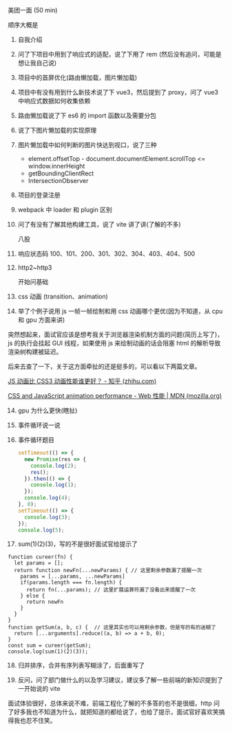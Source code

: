 美团一面 (50 min)

顺序大概是

1. 自我介绍

2. 问了下项目中用到了响应式的适配，说了下用了 rem (然后没有追问，可能是想让我自己说)

3. 项目中的首屏优化(路由懒加载，图片懒加载)

4. 项目中有没有用到什么新技术说了下 vue3，然后提到了 proxy，问了 vue3 中响应式数据如何收集依赖

5. 路由懒加载说了下 es6 的 import 函数以及需要分包

6. 说了下图片懒加载的实现原理

7. 图片懒加载中如何判断的图片快达到视口，说了三种

   - element.offsetTop - document.documentElement.scrollTop <= window.innerHeight
   - getBoundingClientRect
   - IntersectionObserver

8. 项目的登录注册

9. webpack 中 loader 和 plugin 区别

10. 问了有没有了解其他构建工具，说了 vite 讲了讲(了解的不多)

    八股

11. 响应状态码 100、101、200、301、302、304、403、404、500

12. http2~http3

    开始问基础

13. css 动画 (transition、animation)

14. 举了个例子说用 js 一帧一帧绘制和用 css 动画哪个更优(因为不知道，从 cpu 和 gpu 方面来讲)

突然想起来，面试官应该是想考我关于浏览器渲染机制方面的问题(简历上写了)，js 的执行会挂起 GUI 线程，如果使用 js 来绘制动画的话会阻塞 html 的解析导致渲染树构建被延迟。

后来去查了一下，关于这方面牵扯的还是挺多的，可以看以下两篇文章。

[JS 动画比 CSS3 动画性能谁更好？ - 知乎 (zhihu.com)](https://www.zhihu.com/question/33686030?sort=created)

[CSS and JavaScript animation performance - Web 性能 | MDN (mozilla.org)](https://developer.mozilla.org/zh-CN/docs/Web/Performance/CSS_JavaScript_animation_performance)

14. gpu 为什么更快(瞎扯)

15. 事件循环说一说

16. 事件循环题目

    ```js
    setTimeout(() => {
      new Promise(res => {
        console.log(2);
        res();
      }).then(() => {
        console.log(1);
      });
      console.log(4);
    }, 0);
    setTimeout(() => {
      console.log(3);
    });
    console.log(5);
    ```

17. sum(1)(2)(3)，写的不是很好面试官给提示了
    ​

```
function cureer(fn) {
  let params = [];
  return function newFn(...newParams) {	// 这里剩余参数漏了提醒一次
  	params = [...params, ...newParams]
    if(params.length === fn.length) {
      return fn(...params);	// 这里扩展运算符漏了没看出来提醒了一次
    } else {
      return newFn
    }
  }
}
function getSum(a, b, c) {	// 这里其实也可以用剩余参数，但是写的有的迷糊了
  return [...arguments].reduce((a, b) => a + b, 0);
}
const sum = cureer(getSum);
console.log(sum(1)(2)(3));
```

18. 归并排序，合并有序列表写糊涂了，后面重写了

19. 反问，问了部门做什么的以及学习建议，建议多了解一些前端的新知识提到了一开始说的 vite

面试体验很好，总体来说不难，前端工程化了解的不多答的也不是很细，http 问了好多我也不知道为什么，就把知道的都给说了，也给了提示，面试官好喜欢笑搞得我也忍不住笑。
